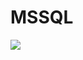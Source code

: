 # MSSQL

[![](https://docs.microsoft.com/en-us/sql/sql-server/media/sql-server-offline-documentation/sql-online-search.png?view=sql-server-ver16)](https://docs.microsoft.com/en-us/sql/sql-server/sql-server-offline-documentation?view=sql-server-ver16)
